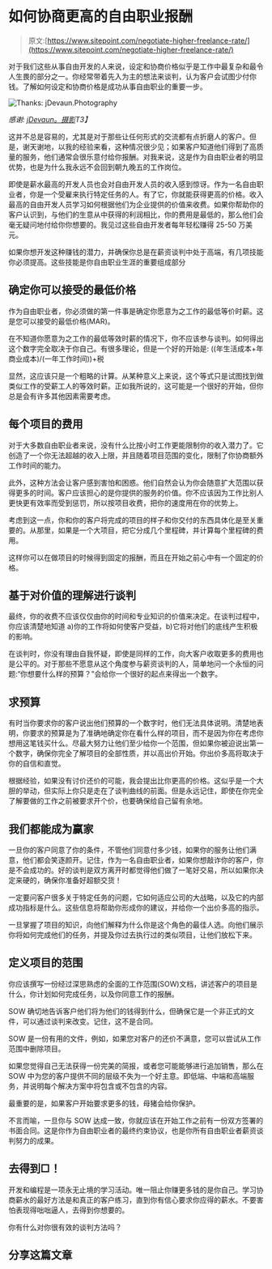 # 如何协商更高的自由职业报酬

> 原文:[https://www.sitepoint.com/negotiate-higher-freelance-rate/](https://www.sitepoint.com/negotiate-higher-freelance-rate/)

对于我们这些从事自由开发的人来说，设定和协商价格似乎是工作中最复杂和最令人生畏的部分之一。你经常带着先入为主的想法来谈判，认为客户会试图少付你钱。了解如何设定和协商价格是成功从事自由职业的重要一步。

![Thanks: jDevaun.Photography](../Images/55b78c9f12ed7e381da90091e7cc6d7f.png)

*感谢: [jDevaun。摄影](https://www.flickr.com/photos/34316967@N04/5025820818/)T3】*

这并不总是容易的，尤其是对于那些让任何形式的交流都有点折磨人的客户。但是，谢天谢地，以我的经验来看，这种情况很少见；如果客户知道他们得到了高质量的服务，他们通常会很乐意付给你报酬。对我来说，这是作为自由职业者的明显优势，也是为什么我永远不会回到朝九晚五的工作岗位。

即使是薪水最高的开发人员也会对自由开发人员的收入感到惊讶。作为一名自由职业者，你是一个受雇来执行特定任务的人。有了它，你就能获得更高的价格。收入最高的自由开发人员学习如何根据他们为企业提供的价值来收费。如果你帮助你的客户认识到，与他们的生意从中获得的利润相比，你的费用是最低的，那么他们会毫无疑问地付给你你想要的。我见过这些自由开发者每年轻松赚得 25-50 万美元。

如果你想开发这种赚钱的潜力，并确保你总是在薪资谈判中处于高端，有几项技能你必须提高。这些技能是你自由职业生涯的重要组成部分

## 确定你可以接受的最低价格

作为自由职业者，你必须做的第一件事是确定你愿意为之工作的最低等价时薪。这是您可以接受的最低价格(MAR)。

在不知道你愿意为之工作的最低等效时薪的情况下，你不应该参与谈判。如何得出这个数字完全取决于你自己。有很多理论，但是一个好的开始是:
((年生活成本+年商业成本)/(一年工作时间))+税

显然，这应该只是一个粗略的计算。从某种意义上来说，这个等式只是试图找到做类似工作的受薪工人的等效时薪。正如我所说的，这可能是一个很好的开始，但你总是会有许多其他因素需要考虑。

## 每个项目的费用

对于大多数自由职业者来说，没有什么比按小时工作更能限制你的收入潜力了。它创造了一个你无法超越的收入上限，并且随着项目范围的变化，限制了你协商额外工作时间的能力。

此外，这种方法会让客户感到害怕和困惑。他们自然会认为你会随意扩大范围以获得更多的时间。客户应该担心的是你提供的服务的价值。你不应该因为工作比别人更快更有效率而受到惩罚，所以按项目收费，把你的速度用在你的优势上。

考虑到这一点，你和你的客户将完成的项目的样子和你交付的东西具体化是至关重要的。从那里，如果是一个大项目，把它分成几个里程碑，并计算每个里程碑的费用。

这样你可以在做项目的时候得到固定的报酬，而且在开始之前心中有一个固定的价格。

## 基于对价值的理解进行谈判

最终，你的收费不应该仅仅由你的时间和专业知识的价值来决定。在谈判过程中，你应该清楚地知道 a)你的工作将如何使客户受益，b)它将对他们的底线产生积极的影响。

在谈判时，你没有理由自我怀疑，即使是同样的工作，向大客户收取更多的费用也是公平的。对于那些不愿意从这个角度参与薪资谈判的人，简单地问一个永恒的问题:“你想要什么样的预算？”会给你一个很好的起点来得出一个数字。

## 求预算

有时当你要求你的客户说出他们预算的一个数字时，他们无法具体说明。清楚地表明，你要求的预算是为了准确地确定你在看什么样的项目，而不是因为你在考虑你想用这笔钱买什么。尽最大努力让他们至少给你一个范围，但如果你被迫说出第一个数字，确保你完全了解项目的全部性质，并以高出价开始。你出价多高将取决于你的自信和直觉。

根据经验，如果没有讨价还价的可能，我会提出比你更高的价格。这似乎是一个大胆的举动，但实际上你只是走在了谈判曲线的前面。但是永远记住，即使在你完全了解要做的工作之前被要求开个价，也要确保给自己留有余地。

## 我们都能成为赢家

一旦你的客户同意了你的条件，不管他们同意付多少钱，如果你的服务让他们满意，他们都会笑逐颜开。记住，作为一名自由职业者，如果你想敲诈你的客户，你是不会成功的。好的谈判是双方离开时都觉得他们做了一笔好交易，所以如果你决定来硬的，确保你准备好超额交货！

一定要问客户很多关于特定任务的问题，它如何适应公司的大战略，以及它的内部成功指标是什么。这些信息将帮助你形成你的建议，并给你一个出价多高的指示。

一旦掌握了项目的知识，向他们解释为什么你是这个角色的最佳人选。向他们展示你将如何完成他们的任务，并提及你过去执行过的类似项目，让他们放松下来。

## 定义项目的范围

你应该撰写一份经过深思熟虑的全面的工作范围(SOW)文档，讲述客户的项目是什么，你计划如何完成任务，以及你同意工作的报酬。

SOW 确切地告诉客户他们将为他们的钱得到什么，但确保它是一个非正式的文件，可以通过谈判来改变。记住，这不是合同。

SOW 是一份有用的文件，例如，如果您对客户的还价不满意，您可以尝试从工作范围中删除项目。

如果您觉得自己无法获得一份完美的简报，或者您可能能够进行追加销售，那么在 SOW 中为您的客户提供不同的层级不失为一个好主意。即低端、中端和高端服务，并说明每个解决方案中将包含或不包含的内容。

最重要的是，如果客户开始要求更多的钱，母猪会给你保护。

不言而喻，一旦你与 SOW 达成一致，你就应该在开始工作之前有一份双方签署的书面合同。这是你作为自由职业者的最终约束协议，也是你所有自由职业者薪资谈判努力的成果。

## 去得到□！

开发和编程是一项永无止境的学习活动。唯一阻止你赚更多钱的是你自己。学习协商薪水的最好方法是和真正的客户练习，直到你有信心要求你应得的薪水。不要害怕表现得咄咄逼人，去得到你想要的。

你有什么对你很有效的谈判方法吗？

## 分享这篇文章